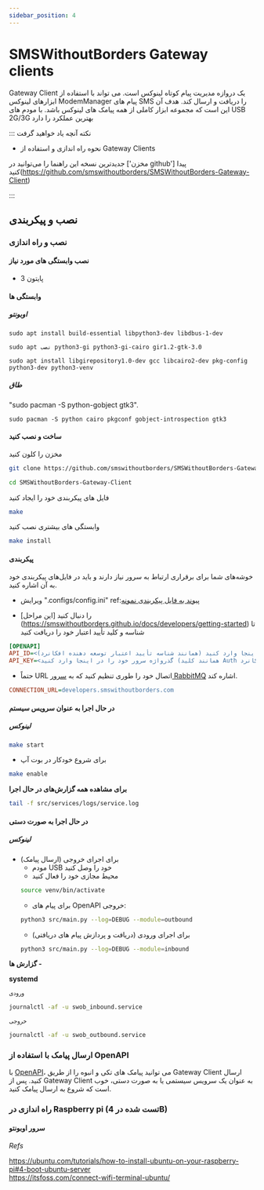 ```yaml
---
sidebar_position: 4
---
```


# SMSWithoutBorders Gateway clients

Gateway Client یک دروازه مدیریت پیام کوتاه لینوکس است. می تواند با استفاده از ابزارهای لینوکس ModemManager پیام های SMS را دریافت و ارسال کند. هدف آن این است که مجموعه ابزار کاملی از همه پیامک های لینوکس باشد. با مودم های USB 2G/3G بهترین عملکرد را دارد

::: نکته آنچه یاد خواهید گرفت

- نحوه راه اندازی و استفاده از Gateway Clients

جدیدترین نسخه این راهنما را می‌توانید در ['مخزن github'] پیدا کنید(https://github.com/smswithoutborders/SMSWithoutBorders-Gateway-Client)

:::

## نصب و پیکربندی

### نصب و راه اندازی

#### نصب وابستگی های مورد نیاز

- پایتون 3

#### وابستگی ها

##### اوبونتو

`sudo apt install build-essential libpython3-dev libdbus-1-dev`

`sudo apt نصب python3-gi python3-gi-cairo gir1.2-gtk-3.0`

`sudo apt install libgirepository1.0-dev gcc libcairo2-dev pkg-config python3-dev python3-venv`

##### طاق

"sudo pacman -S python-gobject gtk3".

`sudo pacman -S python cairo pkgconf gobject-introspection gtk3`

#### ساخت و نصب کنید

مخزن را کلون کنید

```bash
git clone https://github.com/smswithoutborders/SMSWithoutBorders-Gateway-Client.git
```

```bash
cd SMSWithoutBorders-Gateway-Client
```

فایل های پیکربندی خود را ایجاد کنید

```bash
make
```

وابستگی های بیشتری نصب کنید

```bash
make install
```

#### پیکربندی


خوشه‌های شما برای برقراری ارتباط به سرور نیاز دارند و باید در فایل‌های پیکربندی خود به آن اشاره کنید.

- ویرایش ".configs/config.ini" ref:[پیوند به فایل پیکربندی نمونه](https://github.com/smswithoutborders/SMSWithoutBorders-Gateway-Client/tree/master/.configs/example.config.ini)

- [این مراحل] را دنبال کنید (https://smswithoutborders.github.io/docs/developers/getting-started) تا شناسه و کلید تأیید اعتبار خود را دریافت کنید

```ini
[OPENAPI]
API_ID=<نام کاربری سرور خود را در اینجا وارد کنید (همانند شناسه تأیید اعتبار توسعه دهنده افکانرد)>
API_KEY=<گذرواژه سرور خود را در اینجا وارد کنید (همانند کلید Auth توسعه دهنده افکانرد)>
```

- حتماً URL اتصال خود را طوری تنظیم کنید که به [سرور RabbitMQ](https://developers.smswithoutborders.com:15671) اشاره کند.

```ini
CONNECTION_URL=developers.smswithoutborders.com
```

#### در حال اجرا به عنوان سرویس سیستم

##### لینوکس

```bash
make start
```

- برای شروع خودکار در بوت آپ

```bash
make enable
```

<b>برای مشاهده همه گزارش‌های در حال اجرا</b>

```bash
tail -f src/services/logs/service.log
```

#### در حال اجرا به صورت دستی

##### لینوکس

- برای اجرای خروجی (ارسال پیامک)
  - مودم USB خود را وصل کنید
  - محیط مجازی خود را فعال کنید
  ```bash
  source venv/bin/activate
  ```
  - برای پیام های OpenAPI خروجی:
  ```bash
  python3 src/main.py --log=DEBUG --module=outbound
  ```
  - برای اجرای ورودی (دریافت و پردازش پیام های دریافتی)
  ```bash
  python3 src/main.py --log=DEBUG --module=inbound
  ```

<b>گزارش ها - </b>

**systemd**

<small>ورودی</small>

```bash
journalctl -af -u swob_inbound.service
```

<small>خروجی</small>

```bash
journalctl -af -u swob_outbound.service
```

### ارسال پیامک با استفاده از OpenAPI

با [OpenAPI](https://smswithoutborders-openapi.readthedocs.io/en/latest/overview.html)، می توانید پیامک های تکی و انبوه را از طریق Gateway Client ارسال کنید. پس از Gateway Client به عنوان یک سرویس سیستمی یا به صورت دستی، خوب است که شروع به ارسال پیامک کنید.

### راه اندازی در Raspberry pi (تست شده در 4B)

#### سرور اوبونتو

_Refs_

https://ubuntu.com/tutorials/how-to-install-ubuntu-on-your-raspberry-pi#4-boot-ubuntu-server<br /> https://itsfoss.com/connect-wifi-terminal-ubuntu/

